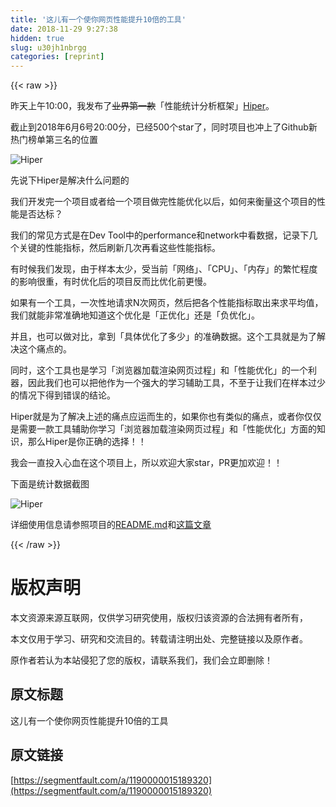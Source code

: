 ```yaml
---
title: '这儿有一个使你网页性能提升10倍的工具' 
date: 2018-11-29 9:27:38
hidden: true
slug: u30jh1nbrgg
categories: [reprint]
---
```


{{< raw >}}

                    
<p>&#x6628;&#x5929;&#x4E0A;&#x5348;10:00&#xFF0C;&#x6211;&#x53D1;&#x5E03;&#x4E86;<del>&#x4E1A;&#x754C;&#x7B2C;&#x4E00;&#x6B3E;</del>&#x300C;&#x6027;&#x80FD;&#x7EDF;&#x8BA1;&#x5206;&#x6790;&#x6846;&#x67B6;&#x300D;<a href="https://github.com/pod4g/hiper" rel="nofollow noreferrer" target="_blank">Hiper</a>&#x3002;</p>
<p>&#x622A;&#x6B62;&#x5230;2018&#x5E74;6&#x6708;6&#x53F7;20:00&#x5206;&#xFF0C;&#x5DF2;&#x7ECF;500&#x4E2A;star&#x4E86;&#xFF0C;&#x540C;&#x65F6;&#x9879;&#x76EE;&#x4E5F;&#x51B2;&#x4E0A;&#x4E86;Github&#x65B0;&#x70ED;&#x95E8;&#x699C;&#x5355;&#x7B2C;&#x4E09;&#x540D;&#x7684;&#x4F4D;&#x7F6E;</p>
<p><span class="img-wrap"><img data-src="/img/remote/1460000015189325?w=2444&amp;h=1714" src="https://static.alili.tech/img/remote/1460000015189325?w=2444&amp;h=1714" alt="Hiper" title="Hiper" style="cursor: pointer; display: inline;"></span></p>
<p>&#x5148;&#x8BF4;&#x4E0B;Hiper&#x662F;&#x89E3;&#x51B3;&#x4EC0;&#x4E48;&#x95EE;&#x9898;&#x7684;</p>
<p>&#x6211;&#x4EEC;&#x5F00;&#x53D1;&#x5B8C;&#x4E00;&#x4E2A;&#x9879;&#x76EE;&#x6216;&#x8005;&#x7ED9;&#x4E00;&#x4E2A;&#x9879;&#x76EE;&#x505A;&#x5B8C;&#x6027;&#x80FD;&#x4F18;&#x5316;&#x4EE5;&#x540E;&#xFF0C;&#x5982;&#x4F55;&#x6765;&#x8861;&#x91CF;&#x8FD9;&#x4E2A;&#x9879;&#x76EE;&#x7684;&#x6027;&#x80FD;&#x662F;&#x5426;&#x8FBE;&#x6807;&#xFF1F;</p>
<p>&#x6211;&#x4EEC;&#x7684;&#x5E38;&#x89C1;&#x65B9;&#x5F0F;&#x662F;&#x5728;Dev Tool&#x4E2D;&#x7684;performance&#x548C;network&#x4E2D;&#x770B;&#x6570;&#x636E;&#xFF0C;&#x8BB0;&#x5F55;&#x4E0B;&#x51E0;&#x4E2A;&#x5173;&#x952E;&#x7684;&#x6027;&#x80FD;&#x6307;&#x6807;&#xFF0C;&#x7136;&#x540E;&#x5237;&#x65B0;&#x51E0;&#x6B21;&#x518D;&#x770B;&#x8FD9;&#x4E9B;&#x6027;&#x80FD;&#x6307;&#x6807;&#x3002;</p>
<p>&#x6709;&#x65F6;&#x5019;&#x6211;&#x4EEC;&#x53D1;&#x73B0;&#xFF0C;&#x7531;&#x4E8E;&#x6837;&#x672C;&#x592A;&#x5C11;&#xFF0C;&#x53D7;&#x5F53;&#x524D;&#x300C;&#x7F51;&#x7EDC;&#x300D;&#x3001;&#x300C;CPU&#x300D;&#x3001;&#x300C;&#x5185;&#x5B58;&#x300D;&#x7684;&#x7E41;&#x5FD9;&#x7A0B;&#x5EA6;&#x7684;&#x5F71;&#x54CD;&#x5F88;&#x91CD;&#xFF0C;&#x6709;&#x65F6;&#x4F18;&#x5316;&#x540E;&#x7684;&#x9879;&#x76EE;&#x53CD;&#x800C;&#x6BD4;&#x4F18;&#x5316;&#x524D;&#x66F4;&#x6162;&#x3002;</p>
<p>&#x5982;&#x679C;&#x6709;&#x4E00;&#x4E2A;&#x5DE5;&#x5177;&#xFF0C;&#x4E00;&#x6B21;&#x6027;&#x5730;&#x8BF7;&#x6C42;N&#x6B21;&#x7F51;&#x9875;&#xFF0C;&#x7136;&#x540E;&#x628A;&#x5404;&#x4E2A;&#x6027;&#x80FD;&#x6307;&#x6807;&#x53D6;&#x51FA;&#x6765;&#x6C42;&#x5E73;&#x5747;&#x503C;&#xFF0C;&#x6211;&#x4EEC;&#x5C31;&#x80FD;&#x975E;&#x5E38;&#x51C6;&#x786E;&#x5730;&#x77E5;&#x9053;&#x8FD9;&#x4E2A;&#x4F18;&#x5316;&#x662F;&#x300C;&#x6B63;&#x4F18;&#x5316;&#x300D;&#x8FD8;&#x662F;&#x300C;&#x8D1F;&#x4F18;&#x5316;&#x300D;&#x3002;</p>
<p>&#x5E76;&#x4E14;&#xFF0C;&#x4E5F;&#x53EF;&#x4EE5;&#x505A;&#x5BF9;&#x6BD4;&#xFF0C;&#x62FF;&#x5230;&#x300C;&#x5177;&#x4F53;&#x4F18;&#x5316;&#x4E86;&#x591A;&#x5C11;&#x300D;&#x7684;&#x51C6;&#x786E;&#x6570;&#x636E;&#x3002;&#x8FD9;&#x4E2A;&#x5DE5;&#x5177;&#x5C31;&#x662F;&#x4E3A;&#x4E86;&#x89E3;&#x51B3;&#x8FD9;&#x4E2A;&#x75DB;&#x70B9;&#x7684;&#x3002;</p>
<p>&#x540C;&#x65F6;&#xFF0C;&#x8FD9;&#x4E2A;&#x5DE5;&#x5177;&#x4E5F;&#x662F;&#x5B66;&#x4E60;&#x300C;&#x6D4F;&#x89C8;&#x5668;&#x52A0;&#x8F7D;&#x6E32;&#x67D3;&#x7F51;&#x9875;&#x8FC7;&#x7A0B;&#x300D;&#x548C;&#x300C;&#x6027;&#x80FD;&#x4F18;&#x5316;&#x300D;&#x7684;&#x4E00;&#x4E2A;&#x5229;&#x5668;&#xFF0C;&#x56E0;&#x6B64;&#x6211;&#x4EEC;&#x4E5F;&#x53EF;&#x4EE5;&#x628A;&#x4ED6;&#x4F5C;&#x4E3A;&#x4E00;&#x4E2A;&#x5F3A;&#x5927;&#x7684;&#x5B66;&#x4E60;&#x8F85;&#x52A9;&#x5DE5;&#x5177;&#xFF0C;&#x4E0D;&#x81F3;&#x4E8E;&#x8BA9;&#x6211;&#x4EEC;&#x5728;&#x6837;&#x672C;&#x8FC7;&#x5C11;&#x7684;&#x60C5;&#x51B5;&#x4E0B;&#x5F97;&#x5230;&#x9519;&#x8BEF;&#x7684;&#x7ED3;&#x8BBA;&#x3002;</p>
<p>Hiper&#x5C31;&#x662F;&#x4E3A;&#x4E86;&#x89E3;&#x51B3;&#x4E0A;&#x8FF0;&#x7684;&#x75DB;&#x70B9;&#x5E94;&#x8FD0;&#x800C;&#x751F;&#x7684;&#xFF0C;&#x5982;&#x679C;&#x4F60;&#x4E5F;&#x6709;&#x7C7B;&#x4F3C;&#x7684;&#x75DB;&#x70B9;&#xFF0C;&#x6216;&#x8005;&#x4F60;&#x4EC5;&#x4EC5;&#x662F;&#x9700;&#x8981;&#x4E00;&#x6B3E;&#x5DE5;&#x5177;&#x8F85;&#x52A9;&#x4F60;&#x5B66;&#x4E60;&#x300C;&#x6D4F;&#x89C8;&#x5668;&#x52A0;&#x8F7D;&#x6E32;&#x67D3;&#x7F51;&#x9875;&#x8FC7;&#x7A0B;&#x300D;&#x548C;&#x300C;&#x6027;&#x80FD;&#x4F18;&#x5316;&#x300D;&#x65B9;&#x9762;&#x7684;&#x77E5;&#x8BC6;&#xFF0C;&#x90A3;&#x4E48;Hiper&#x662F;&#x4F60;&#x6B63;&#x786E;&#x7684;&#x9009;&#x62E9;&#xFF01;&#xFF01;</p>
<p>&#x6211;&#x4F1A;&#x4E00;&#x76F4;&#x6295;&#x5165;&#x5FC3;&#x8840;&#x5728;&#x8FD9;&#x4E2A;&#x9879;&#x76EE;&#x4E0A;&#xFF0C;&#x6240;&#x4EE5;&#x6B22;&#x8FCE;&#x5927;&#x5BB6;star&#xFF0C;PR&#x66F4;&#x52A0;&#x6B22;&#x8FCE;&#xFF01;&#xFF01;</p>
<p>&#x4E0B;&#x9762;&#x662F;&#x7EDF;&#x8BA1;&#x6570;&#x636E;&#x622A;&#x56FE;</p>
<p><span class="img-wrap"><img data-src="/img/remote/1460000015190639?w=692&amp;h=772" src="https://static.alili.tech/img/remote/1460000015190639?w=692&amp;h=772" alt="Hiper" title="Hiper" style="cursor: pointer; display: inline;"></span></p>
<p>&#x8BE6;&#x7EC6;&#x4F7F;&#x7528;&#x4FE1;&#x606F;&#x8BF7;&#x53C2;&#x7167;&#x9879;&#x76EE;&#x7684;<a href="https://github.com/pod4g/hiper/blob/master/README.md" rel="nofollow noreferrer" target="_blank">README.md</a>&#x548C;<a href="https://juejin.im/post/5b14fd8551882513ea5cb1cd" rel="nofollow noreferrer" target="_blank">&#x8FD9;&#x7BC7;&#x6587;&#x7AE0;</a></p>

                
{{< /raw >}}

# 版权声明
本文资源来源互联网，仅供学习研究使用，版权归该资源的合法拥有者所有，

本文仅用于学习、研究和交流目的。转载请注明出处、完整链接以及原作者。

原作者若认为本站侵犯了您的版权，请联系我们，我们会立即删除！

## 原文标题
这儿有一个使你网页性能提升10倍的工具

## 原文链接
[https://segmentfault.com/a/1190000015189320](https://segmentfault.com/a/1190000015189320)

